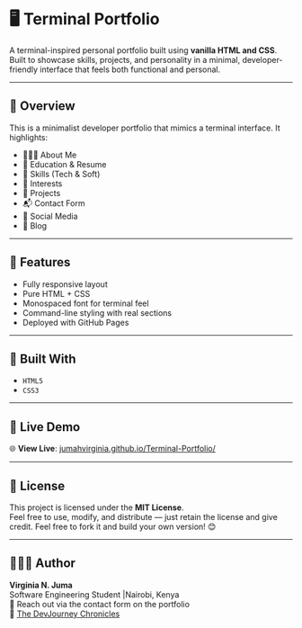 # 🖥️ Terminal Portfolio

A terminal-inspired personal portfolio built using **vanilla HTML and CSS**.
Built to showcase skills, projects, and personality in a minimal, developer-friendly interface that feels both functional and personal.

---

## 📂 Overview

This is a minimalist developer portfolio that mimics a terminal interface. It highlights:

- 👩🏽‍💻 About Me
- 🏫 Education & Resume
- 🔧 Skills (Tech & Soft)
- 📌 Interests
- 📁 Projects
- 📬 Contact Form
- 🔗 Social Media
- 📖 Blog

---

## 🌟 Features

- Fully responsive layout  
- Pure HTML + CSS  
- Monospaced font for terminal feel  
- Command-line styling with real sections  
- Deployed with GitHub Pages

---

## 🧱 Built With

- `HTML5`
- `CSS3`

---

## 🚀 Live Demo

🌐 **View Live**: [jumahvirginia.github.io/Terminal-Portfolio/](https://jumahvirginia.github.io/Terminal-Portfolio/)

---

## 📄 License

This project is licensed under the **MIT License**.  
Feel free to use, modify, and distribute — just retain the license and give credit. 
Feel free to fork it and build your own version! 😊

---

## 🙋🏽‍♀️ Author

**Virginia N. Juma**  
Software Engineering Student |Nairobi, Kenya  
💌 Reach out via the contact form on the portfolio  
🔗 [The DevJourney Chronicles](https://medium.com/@jumahvirginia)

